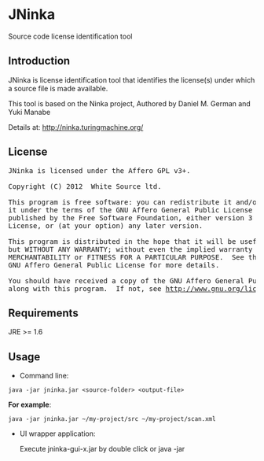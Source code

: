 JNinka
======

Source code license identification tool


Introduction
------------

JNinka is license identification tool that identifies the license(s)
under which a source file is made available.

This tool is based on the Ninka project, Authored by Daniel M. German
and Yuki Manabe

Details at:
<http://ninka.turingmachine.org/>


License
-------
<pre>
JNinka is licensed under the Affero GPL v3+.
 
Copyright (C) 2012  White Source ltd.

This program is free software: you can redistribute it and/or modify
it under the terms of the GNU Affero General Public License as
published by the Free Software Foundation, either version 3 of the
License, or (at your option) any later version.

This program is distributed in the hope that it will be useful,
but WITHOUT ANY WARRANTY; without even the implied warranty of
MERCHANTABILITY or FITNESS FOR A PARTICULAR PURPOSE.  See the
GNU Affero General Public License for more details.

You should have received a copy of the GNU Affero General Public License
along with this program.  If not, see <a href="http://www.gnu.org/licenses">http://www.gnu.org/licenses<a/>.
</pre>

Requirements
------------

JRE >= 1.6


Usage
-----
* Command line: 
```
java -jar jninka.jar <source-folder> <output-file>
```

  **For example**: 
```
java -jar jninka.jar ~/my-project/src ~/my-project/scan.xml
```	

* UI wrapper application:

	Execute jninka-gui-x.jar by double click or java -jar
